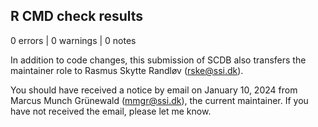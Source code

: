 ## R CMD check results

0 errors | 0 warnings | 0 notes

In addition to code changes, this submission of SCDB also transfers the
maintainer role to Rasmus Skytte Randløv (rske@ssi.dk).

You should have received a notice by email on January 10, 2024 from
Marcus Munch Grünewald (mmgr@ssi.dk), the current maintainer. If you have not
received the email, please let me know.
